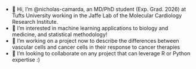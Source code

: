- 👋 Hi, I’m @nicholas-camarda, an MD/PhD student (Exp. Grad. 2026) at Tufts University working in the Jaffe Lab of the Molecular Cardiology Research Institute.
- 👀 I’m interested in machine learning applications to biology and medicine, and statistical methodology!
- 🌱 I’m working on a project now to describe the differences between vascular cells and cancer cells in their response to cancer therapies
- 💞️ I’m looking to collaborate on any project that can leverage R or Python expertise :) 

<!---
nicholas-camarda/nicholas-camarda is a ✨ special ✨ repository because its `README.md` (this file) appears on your GitHub profile.
You can click the Preview link to take a look at your changes.
--->
